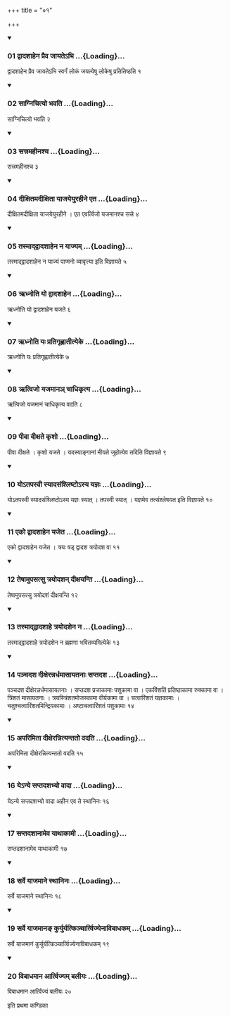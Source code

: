 +++
title = "०१"

+++

<div class="js_include" includetitle="true" newlevelforh1="3" unfilled="" url="/vedAH_yajuH/taittirIyam/sUtram/ApastambaH/shrautam/vishvAsa-prastutiH/21/01/01_dvAdashAhena_praiva_jAyate-bhi.md">
<details open><summary><h3>01 द्वादशाहेन प्रैव जायतेऽभि ...{Loading}...</h3></summary>

द्वादशाहेन प्रैव जायतेऽभि स्वर्गं लोकं जयत्येषु लोकेषु प्रतितिष्ठति १
</details>
</div>


<div class="js_include" includetitle="true" newlevelforh1="3" unfilled="" url="/vedAH_yajuH/taittirIyam/sUtram/ApastambaH/shrautam/vishvAsa-prastutiH/21/01/02_sAgnichityo_bhavati.md">
<details open><summary><h3>02 साग्निचित्यो भवति ...{Loading}...</h3></summary>

साग्निचित्यो भवति २
</details>
</div>


<div class="js_include" includetitle="true" newlevelforh1="3" unfilled="" url="/vedAH_yajuH/taittirIyam/sUtram/ApastambaH/shrautam/vishvAsa-prastutiH/21/01/03_sattramahInashcha.md">
<details open><summary><h3>03 सत्त्रमहीनश्च ...{Loading}...</h3></summary>

सत्त्रमहीनश्च ३
</details>
</div>


<div class="js_include" includetitle="true" newlevelforh1="3" unfilled="" url="/vedAH_yajuH/taittirIyam/sUtram/ApastambaH/shrautam/vishvAsa-prastutiH/21/01/04_dIxitamadIxitA_yAjayeyurahIne_eta.md">
<details open><summary><h3>04 दीक्षितमदीक्षिता याजयेयुरहीने एत ...{Loading}...</h3></summary>

दीक्षितमदीक्षिता याजयेयुरहीने । एत एवर्त्विजो यजमानश्च सत्त्रे ४
</details>
</div>


<div class="js_include" includetitle="true" newlevelforh1="3" unfilled="" url="/vedAH_yajuH/taittirIyam/sUtram/ApastambaH/shrautam/vishvAsa-prastutiH/21/01/05_tasmAddvAdashAhena_na_yAjyam.md">
<details open><summary><h3>05 तस्माद्द्वादशाहेन न याज्यम् ...{Loading}...</h3></summary>

तस्माद्द्वादशाहेन न याज्यं पाप्मनो व्यावृत्त्या इति विज्ञायते ५
</details>
</div>


<div class="js_include" includetitle="true" newlevelforh1="3" unfilled="" url="/vedAH_yajuH/taittirIyam/sUtram/ApastambaH/shrautam/vishvAsa-prastutiH/21/01/06_Rdhnoti_yo_dvAdashAhena.md">
<details open><summary><h3>06 ऋध्नोति यो द्वादशाहेन ...{Loading}...</h3></summary>

ऋध्नोति यो द्वादशाहेन यजते ६
</details>
</div>


<div class="js_include" includetitle="true" newlevelforh1="3" unfilled="" url="/vedAH_yajuH/taittirIyam/sUtram/ApastambaH/shrautam/vishvAsa-prastutiH/21/01/07_Rdhnoti_yaH_pratigRhNAtItyeke.md">
<details open><summary><h3>07 ऋध्नोति यः प्रतिगृह्णातीत्येके ...{Loading}...</h3></summary>

ऋध्नोति यः प्रतिगृह्णातीत्येके ७
</details>
</div>


<div class="js_include" includetitle="true" newlevelforh1="3" unfilled="" url="/vedAH_yajuH/taittirIyam/sUtram/ApastambaH/shrautam/vishvAsa-prastutiH/21/01/08_Rtvijo_yajamAna~n_chAdhikRtya.md">
<details open><summary><h3>08 ऋत्विजो यजमानञ् चाधिकृत्य ...{Loading}...</h3></summary>

ऋत्विजो यजमानं चाधिकृत्य वदति ८
</details>
</div>


<div class="js_include" includetitle="true" newlevelforh1="3" unfilled="" url="/vedAH_yajuH/taittirIyam/sUtram/ApastambaH/shrautam/vishvAsa-prastutiH/21/01/09_pIvA_dIxate_kRsho.md">
<details open><summary><h3>09 पीवा दीक्षते कृशो ...{Loading}...</h3></summary>

पीवा दीक्षते । कृशो यजते । यदस्याङ्गानां मीयते जुहोत्येव तदिति विज्ञायते ९
</details>
</div>


<div class="js_include" includetitle="true" newlevelforh1="3" unfilled="" url="/vedAH_yajuH/taittirIyam/sUtram/ApastambaH/shrautam/vishvAsa-prastutiH/21/01/10_yo-tapasvI_syAdasaMshliShTo-sya_yajnaH.md">
<details open><summary><h3>10 योऽतपस्वी स्यादसंश्लिष्टोऽस्य यज्ञः ...{Loading}...</h3></summary>

योऽतपस्वी स्यादसंश्लिष्टोऽस्य यज्ञः स्यात् । तपस्वी स्यात् । यज्ञमेव तत्संश्लेषयत इति विज्ञायते १०
</details>
</div>


<div class="js_include" includetitle="true" newlevelforh1="3" unfilled="" url="/vedAH_yajuH/taittirIyam/sUtram/ApastambaH/shrautam/vishvAsa-prastutiH/21/01/11_eko_dvAdashAhena_yajeta.md">
<details open><summary><h3>11 एको द्वादशाहेन यजेत ...{Loading}...</h3></summary>

एको द्वादशाहेन यजेत । त्रयः षड् द्वादश त्रयोदश वा ११
</details>
</div>


<div class="js_include" includetitle="true" newlevelforh1="3" unfilled="" url="/vedAH_yajuH/taittirIyam/sUtram/ApastambaH/shrautam/vishvAsa-prastutiH/21/01/12_teShAmupasatsu_trayodashan_dIxayanti.md">
<details open><summary><h3>12 तेषामुपसत्सु त्रयोदशन् दीक्षयन्ति ...{Loading}...</h3></summary>

तेषामुपसत्सु त्रयोदशं दीक्षयन्ति १२
</details>
</div>


<div class="js_include" includetitle="true" newlevelforh1="3" unfilled="" url="/vedAH_yajuH/taittirIyam/sUtram/ApastambaH/shrautam/vishvAsa-prastutiH/21/01/13_tasmAddvAdashAhe_trayodashena_na.md">
<details open><summary><h3>13 तस्माद्द्वादशाहे त्रयोदशेन न ...{Loading}...</h3></summary>

तस्माद्द्वादशाहे त्रयोदशेन न ब्रह्मणा भवितव्यमित्येके १३
</details>
</div>


<div class="js_include" includetitle="true" newlevelforh1="3" unfilled="" url="/vedAH_yajuH/taittirIyam/sUtram/ApastambaH/shrautam/vishvAsa-prastutiH/21/01/14_panchadasha_dIxerannardhamAsAyatanAH_saptadasha.md">
<details open><summary><h3>14 पञ्चदश दीक्षेरन्नर्धमासायतनाः सप्तदश ...{Loading}...</h3></summary>

पञ्चदश दीक्षेरन्नर्धमासायतनाः । सप्तदश प्रजाकामाः पशुकामा वा । एकविंशतिं प्रतिष्ठाकामा रुक्कामा वा । त्रिंशतं मासायतनाः । त्रयस्त्रिंशतमोजस्कामा वीर्यकामा वा । चत्वारिंशतं यज्ञकामाः । चतुश्चत्वारिंशतमिन्द्रियकामाः । अष्टाचत्वारिंशतं पशुकामाः १४
</details>
</div>


<div class="js_include" includetitle="true" newlevelforh1="3" unfilled="" url="/vedAH_yajuH/taittirIyam/sUtram/ApastambaH/shrautam/vishvAsa-prastutiH/21/01/15_aparimitA_dIxerannityantato_vadati.md">
<details open><summary><h3>15 अपरिमिता दीक्षेरन्नित्यन्ततो वदति ...{Loading}...</h3></summary>

अपरिमिता दीक्षेरन्नित्यन्ततो वदति १५
</details>
</div>


<div class="js_include" includetitle="true" newlevelforh1="3" unfilled="" url="/vedAH_yajuH/taittirIyam/sUtram/ApastambaH/shrautam/vishvAsa-prastutiH/21/01/16_ye-nye_saptadashabhyo_vAdA.md">
<details open><summary><h3>16 येऽन्ये सप्तदशभ्यो वादा ...{Loading}...</h3></summary>

येऽन्ये सप्तदशभ्यो वादा अहीन एव ते स्थानिनः १६
</details>
</div>


<div class="js_include" includetitle="true" newlevelforh1="3" unfilled="" url="/vedAH_yajuH/taittirIyam/sUtram/ApastambaH/shrautam/vishvAsa-prastutiH/21/01/17_saptadashAnAmeva_yAthAkAmI.md">
<details open><summary><h3>17 सप्तदशानामेव याथाकामी ...{Loading}...</h3></summary>

सप्तदशानामेव याथाकामी १७
</details>
</div>


<div class="js_include" includetitle="true" newlevelforh1="3" unfilled="" url="/vedAH_yajuH/taittirIyam/sUtram/ApastambaH/shrautam/vishvAsa-prastutiH/21/01/18_sarve_yAjamAne_sthAninaH.md">
<details open><summary><h3>18 सर्वे याजमाने स्थानिनः ...{Loading}...</h3></summary>

सर्वे याजमाने स्थानिनः १८
</details>
</div>


<div class="js_include" includetitle="true" newlevelforh1="3" unfilled="" url="/vedAH_yajuH/taittirIyam/sUtram/ApastambaH/shrautam/vishvAsa-prastutiH/21/01/19_sarve_yAjamAna~N_kuryuryatkinchArtvijyenAvibAdhakam.md">
<details open><summary><h3>19 सर्वे याजमानङ् कुर्युर्यत्किञ्चार्त्विज्येनाविबाधकम् ...{Loading}...</h3></summary>

सर्वे याजमानं कुर्युर्यत्किञ्चार्त्विज्येनाविबाधकम् १९
</details>
</div>


<div class="js_include" includetitle="true" newlevelforh1="3" unfilled="" url="/vedAH_yajuH/taittirIyam/sUtram/ApastambaH/shrautam/vishvAsa-prastutiH/21/01/20_vibAdhamAna_Artvijyam_balIyaH.md">
<details open><summary><h3>20 विबाधमान आर्त्विज्यम् बलीयः ...{Loading}...</h3></summary>

विबाधमान आर्त्विज्यं बलीयः २०
</details>
</div>



  
इति प्रथमा कण्डिका 
